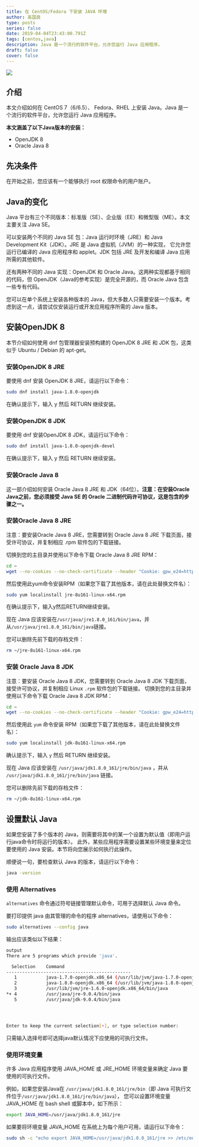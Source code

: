```yaml
---
title: 在 CentOS/Fedora 下安装 JAVA 环境
author: 高国良
type: posts
series: false
date: 2019-04-04T23:43:00.791Z
tags: [centos,java]
description: Java 是一个流行的软件平台，允许您运行 Java 应用程序。
draft: false 
cover: false
---
```


![](634103-20190405000319046-1615757202.png)



## 介绍
本文介绍如何在 CentOS 7（6/6.5）、 Fedora、RHEL 上安装 Java。Java 是一个流行的软件平台，允许您运行 Java 应用程序。

**本文涵盖了以下Java版本的安装：**

- OpenJDK 8
- Oracle Java 8

## 先决条件

在开始之前，您应该有一个能够执行 root 权限命令的用户账户。

## Java的变化

Java 平台有三个不同版本：标准版（SE）、企业版（EE）和微型版（ME）。本文主要关注 Java SE。

可以安装两个不同的 Java SE 包：Java 运行时环境（JRE）和 Java Development Kit（JDK）。JRE 是 Java 虚拟机（JVM）的一种实现，
它允许您运行已编译的 Java 应用程序和 applet。JDK 包括 JRE 及开发和编译 Java 应用所需的其他软件。

还有两种不同的 Java 实现：OpenJDK 和 Oracle Java。这两种实现都基于相同的代码，但 OpenJDK（Java的参考实现）是完全开源的，而 Oracle Java 包含一些专有代码。

您可以在单个系统上安装各种版本的 Java，但大多数人只需要安装一个版本。考虑到这一点，请尝试仅安装运行或开发应用程序所需的 Java 版本。

## 安装OpenJDK 8

本节介绍如何使用 dnf 包管理器安装预构建的 OpenJDK 8 JRE 和 JDK 包，这类似于 Ubuntu / Debian 的 apt-get。

### 安装OpenJDK 8 JRE

要使用 dnf 安装 OpenJDK 8 JRE，请运行以下命令：

```bash
sudo dnf install java-1.8.0-openjdk
```
在确认提示下，输入 y 然后 RETURN 继续安装。

### 安装OpenJDK 8 JDK

要使用 dnf 安装OpenJDK 8 JDK，请运行以下命令：

```bash
sudo dnf install java-1.8.0-openjdk-devel
```

在确认提示下，输入 y 然后 RETURN 继续安装。

### 安装Oracle Java 8

这一部介绍如何安装 Oracle Java 8 JRE 和 JDK（64位）。**注意：在安装Oracle Java之前，您必须接受 Java SE 的 Oracle 二进制代码许可协议，这是包含的步骤之一。**

### 安装Oracle Java 8 JRE

注意：要安装Oracle Java 8 JRE，您需要转到 Oracle Java 8 JRE 下载页面，接受许可协议，并复制相应 .rpm 软件包的下载链接。

切换到您的主目录并使用以下命令下载 Oracle Java 8 JRE RPM：

```bash
cd ~
wget --no-cookies --no-check-certificate --header "Cookie: gpw_e24=http%3A%2F%2Fwww.oracle.com%2F; oraclelicense=accept-securebackup-cookie" "http://link_copied_from_site"
```
然后使用此yum命令安装RPM（如果您下载了其他版本，请在此处替换文件名）：

```bash
sudo yum localinstall jre-8u161-linux-x64.rpm
```

在确认提示下，输入y然后RETURN继续安装。

现在 Java 应该安装在`/usr/java/jre1.8.0_161/bin/java`，并从`/usr/java/jre1.8.0_161/bin/java`链接。

您可以删除先前下载的存档文件：

```bash
rm ~/jre-8u161-linux-x64.rpm
```

### 安装 Oracle Java 8 JDK

注意：要安装 Oracle Java 8 JDK，您需要转到 Oracle Java 8 JDK 下载页面，接受许可协议，并复制相应 Linux `.rpm` 软件包的下载链接。
切换到您的主目录并使用以下命令下载 Oracle Java 8 JDK RPM：

```bash
cd ~
wget --no-cookies --no-check-certificate --header "Cookie: gpw_e24=http%3A%2F%2Fwww.oracle.com%2F; oraclelicense=accept-securebackup-cookie" "http://link_copied_from_site"
```

然后使用此 `yum` 命令安装 RPM（如果您下载了其他版本，请在此处替换文件名）：

```bash
sudo yum localinstall jdk-8u161-linux-x64.rpm
```

确认提示下，输入 `y` 然后 RETURN 继续安装。

现在 Java 应该安装在 `/usr/java/jdk1.8.0_161/jre/bin/java` ，并从 `/usr/java/jdk1.8.0_161/jre/bin/java` 链接。

您可以删除先前下载的存档文件：

```bash
rm ~/jdk-8u161-linux-x64.rpm
```

## 设置默认 Java

如果您安装了多个版本的 Java，则需要将其中的某一个设置为默认值（即用户运行java命令时将运行的版本）。
此外，某些应用程序需要设置某些环境变量来定位要使用的 Java 安装。本节将向您展示如何执行此操作。

顺便说一句，要检查默认 Java 的版本，请运行以下命令：

```bash
java -version
```

### 使用 Alternatives

`alternatives` 命令通过符号链接管理默认命令，可用于选择默认 Java 命令。

要打印提供 java 由其管理的命令的程序 alternatives，请使用以下命令：
```bash
sudo alternatives --config java
```
输出应该类似以下结果：

```bash
output
There are 5 programs which provide 'java'.

  Selection    Command
-----------------------------------------------
   1           java-1.7.0-openjdk.x86_64 (/usr/lib/jvm/java-1.7.0-openjdk-1.7.0.161-2.6.12.0.el7_4.x86_64/jre/bin/java)
   2           java-1.8.0-openjdk.x86_64 (/usr/lib/jvm/java-1.8.0-openjdk-1.8.0.151-5.b12.el7_4.x86_64/jre/bin/java)
   3           /usr/lib/jvm/jre-1.6.0-openjdk.x86_64/bin/java
*+ 4           /usr/java/jre-9.0.4/bin/java
   5           /usr/java/jdk-9.0.4/bin/java




Enter to keep the current selection[+], or type selection number: 

```

只需输入选择号即可选择java默认情况下应使用的可执行文件。

### 使用环境变量

许多 Java 应用程序使用 JAVA_HOME 或 JRE_HOME 环境变量来确定 Java 要使用的可执行文件。

例如，如果您安装Java在  `/usr/java/jdk1.8.0_161/jre/bin`（即 Java 可执行文件位于`/usr/java/jdk1.8.0_161/jre/bin/java`），
您可以设置环境变量 JAVA_HOME 在 bash shell 或脚本中，如下所示：

```bash
export JAVA_HOME=/usr/java/jdk1.8.0_161/jre
```

如果要将环境变量 JAVA_HOME 在系统上为每个用户可用，请运行以下命令：

```bash
sudo sh -c "echo export JAVA_HOME=/usr/java/jdk1.8.0_161/jre >> /etc/environment"
```